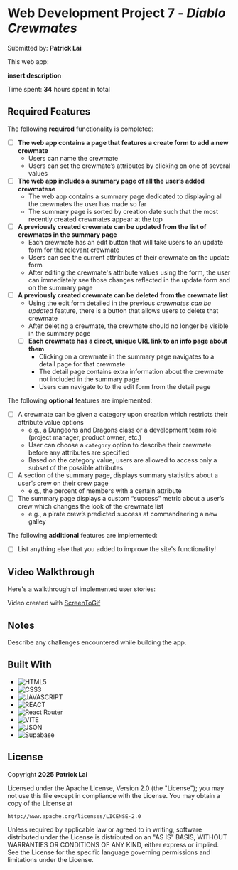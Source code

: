 # Web Development Project 7 - _*Diablo Crewmates*_

Submitted by: **Patrick Lai**

This web app:

**insert description**

Time spent: **34** hours spent in total

## Required Features

The following **required** functionality is completed:

-   [ ] **The web app contains a page that features a create form to add a new crewmate**
    -   Users can name the crewmate
    -   Users can set the crewmate’s attributes by clicking on one of several values
-   [ ] **The web app includes a summary page of all the user’s added crewmatese**
    -   The web app contains a summary page dedicated to displaying all the crewmates the user has made so far
    -   The summary page is sorted by creation date such that the most recently created crewmates appear at the top
-   [ ] **A previously created crewmate can be updated from the list of crewmates in the summary page**
    -   Each crewmate has an edit button that will take users to an update form for the relevant crewmate
    -   Users can see the current attributes of their crewmate on the update form
    -   After editing the crewmate's attribute values using the form, the user can immediately see those changes reflected in the update form and on the summary page
-   [ ] **A previously created crewmate can be deleted from the crewmate list**
    -   Using the edit form detailed in the previous _crewmates can be updated_ feature, there is a button that allows users to delete that crewmate
    -   After deleting a crewmate, the crewmate should no longer be visible in the summary page
    -   [ ] **Each crewmate has a direct, unique URL link to an info page about them**
        -   Clicking on a crewmate in the summary page navigates to a detail page for that crewmate
        -   The detail page contains extra information about the crewmate not included in the summary page
        -   Users can navigate to to the edit form from the detail page

The following **optional** features are implemented:

-   [ ] A crewmate can be given a category upon creation which restricts their attribute value options
    -   e.g., a Dungeons and Dragons class or a development team role (project manager, product owner, etc.)
    -   User can choose a `category` option to describe their crewmate before any attributes are specified
    -   Based on the category value, users are allowed to access only a subset of the possible attributes
-   [ ] A section of the summary page, displays summary statistics about a user’s crew on their crew page
    -   e.g., the percent of members with a certain attribute
-   [ ] The summary page displays a custom “success” metric about a user’s crew which changes the look of the crewmate list
    -   e.g., a pirate crew’s predicted success at commandeering a new galley

The following **additional** features are implemented:

-   [ ] List anything else that you added to improve the site's functionality!

## Video Walkthrough

Here's a walkthrough of implemented user stories:

<!-- Mp4 video attachment for demo -->

<!--
  imgur link:
<img src='http://i.imgur.com/link/to/your/gif/file.gif' title='Video Walkthrough' width='' alt='Video Walkthrough' />
-->

<!-- Replace this with whatever GIF tool you used! -->

Video created with [ScreenToGif](https://www.screentogif.com/)

<!-- Recommended tools:
[Kap](https://getkap.co/) for macOS
[ScreenToGif](https://www.screentogif.com/) for Windows
[peek](https://github.com/phw/peek) for Linux. -->

## Notes

Describe any challenges encountered while building the app.

## Built With

-   ![HTML5](https://img.shields.io/badge/HTML5-E34F26?style=for-the-badge&logo=html5&logoColor=white)
-   ![CSS3](https://img.shields.io/badge/CSS3-1572B6?style=for-the-badge&logo=css3&logoColor=white)
-   ![JAVASCRIPT](https://img.shields.io/badge/JavaScript-323330?style=for-the-badge&logo=javascript&logoColor=F7DF1E)
-   ![REACT](https://img.shields.io/badge/React-20232A?style=for-the-badge&logo=react&logoColor=61DAFB)
-   ![React Router](https://img.shields.io/badge/React_Router-CA4245?style=for-the-badge&logo=react-router&logoColor=white)
-   ![VITE](https://img.shields.io/badge/Vite-B73BFE?style=for-the-badge&logo=vite&logoColor=FFD62E)
-   ![JSON](https://img.shields.io/badge/json-5E5C5C?style=for-the-badge&logo=json&logoColor=white)
-   ![Supabase](https://img.shields.io/badge/Supabase-3FCF8E.svg?style=for-the-badge&logo=Supabase&logoColor=white)

## License

Copyright **2025** **Patrick Lai**

Licensed under the Apache License, Version 2.0 (the "License");
you may not use this file except in compliance with the License.
You may obtain a copy of the License at

    http://www.apache.org/licenses/LICENSE-2.0

Unless required by applicable law or agreed to in writing, software
distributed under the License is distributed on an "AS IS" BASIS,
WITHOUT WARRANTIES OR CONDITIONS OF ANY KIND, either express or implied.
See the License for the specific language governing permissions and
limitations under the License.
